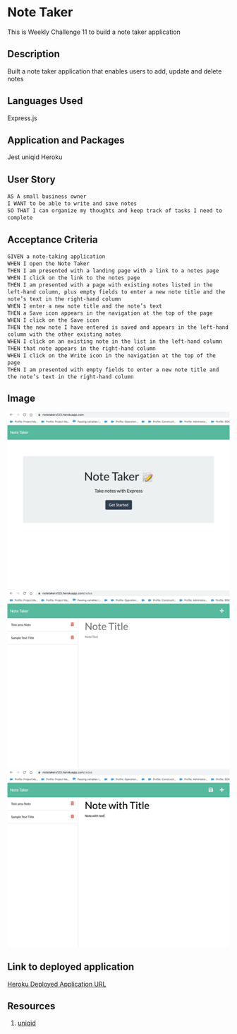 # Note Taker
This is Weekly Challenge 11 to build a note taker application

## Description
Built a note taker application that enables users to add, update and delete notes

## Languages Used
Express.js

## Application and Packages
Jest
uniqid
Heroku

## User Story

```
AS A small business owner
I WANT to be able to write and save notes
SO THAT I can organize my thoughts and keep track of tasks I need to complete
```

## Acceptance Criteria

```
GIVEN a note-taking application
WHEN I open the Note Taker
THEN I am presented with a landing page with a link to a notes page
WHEN I click on the link to the notes page
THEN I am presented with a page with existing notes listed in the left-hand column, plus empty fields to enter a new note title and the note’s text in the right-hand column
WHEN I enter a new note title and the note’s text
THEN a Save icon appears in the navigation at the top of the page
WHEN I click on the Save icon
THEN the new note I have entered is saved and appears in the left-hand column with the other existing notes
WHEN I click on an existing note in the list in the left-hand column
THEN that note appears in the right-hand column
WHEN I click on the Write icon in the navigation at the top of the page
THEN I am presented with empty fields to enter a new note title and the note’s text in the right-hand column
```

## Image

![Screenshot of landing page](/public/assets/landingPage.png)
![Screenshot of saved notes](/public/assets/savedNotes.png)
![Screenshot of new note](/public/assets/newNote.png)

## Link to deployed application

[Heroku Deployed Application URL](https://notetakers123.herokuapp.com/)

## Resources

1. [uniqid](https://www.npmjs.com/package/uniqid)


